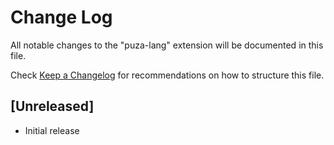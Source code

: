# Change Log

All notable changes to the "puza-lang" extension will be documented in this file.

Check [Keep a Changelog](http://keepachangelog.com/) for recommendations on how to structure this file.

## [Unreleased]

- Initial release